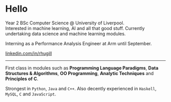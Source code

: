 # Hello

Year 2 BSc Computer Science @ University of Liverpool.  
Interested in machine learning, AI and all that good stuff. Currently undertaking data science and machine learning modules.

Interning as a Performance Analysis Engineer at Arm until September.

[linkedin.com/in/rhugill](https://linkedin.com/in/rhugill)

---

First class in modules such as **Programming Language Paradigms**, **Data Structures & Algorithms**, **OO Programming**, **Analytic Techniques** and **Principles of C**.

Strongest in `Python`, `Java` and `C++`. Also decently experienced in `Haskell`, `MySQL`, `C` and `JavaScript`.





 

